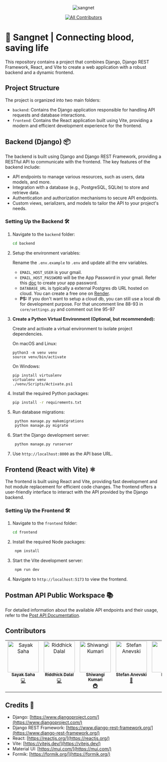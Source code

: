 <p align="center">
    <img src="https://github.com/sayakongit/status-code-sangnet/blob/master/docs/banner.png " alt="sangnet">
</p>

<div align="center">

<!-- ALL-CONTRIBUTORS-BADGE:START - Do not remove or modify this section -->

[![All Contributors](https://img.shields.io/badge/all_contributors-5-orange.svg?style=flat-square)](#contributors-)

<!-- ALL-CONTRIBUTORS-BADGE:END -->

</div>

# 🚀 Sangnet | Connecting blood, saving life

This repository contains a project that combines Django, Django REST Framework, React, and Vite to create a web application with a robust backend and a dynamic frontend.

## Project Structure

The project is organized into two main folders:

- `backend`: Contains the Django application responsible for handling API requests and database interactions.
- `frontend`: Contains the React application built using Vite, providing a modern and efficient development experience for the frontend.

## Backend (Django) 📦

The backend is built using Django and Django REST Framework, providing a RESTful API to communicate with the frontend. The key features of the backend include:

- API endpoints to manage various resources, such as users, data models, and more.
- Integration with a database (e.g., PostgreSQL, SQLite) to store and retrieve data.
- Authentication and authorization mechanisms to secure API endpoints.
- Custom views, serializers, and models to tailor the API to your project's needs.

### Setting Up the Backend 🛠️

1. Navigate to the `backend` folder:

   ```bash
   cd backend
   ```

2. Setup the environment variables:

   Rename the `.env.example` to `.env` and update all the env variables.

   - `EMAIL_HOST_USER` is your gmail.
   - `EMAIL_HOST_PASSWORD` will be the App Password in your gmail. Refer this [doc](https://support.google.com/mail/answer/185833?hl=en) to create your app password.
   - `DATABASE_URL` is typically a external Postgres db URL hosted on cloud. You can create a free one on [Render](https://docs.render.com/databases).
   - **PS:** If you don't want to setup a cloud db, you can still use a local db for development purpose. For that uncomment line 88-93 in `core/settings.py` and comment out line 95-97

3. **Create a Python Virtual Environment (Optional, but recommended):**

   Create and activate a virtual environment to isolate project dependencies.

   On macOS and Linux:

   ```
   python3 -m venv venv
   source venv/bin/activate
   ```

   On Windows:

   ```
   pip install virtualenv
   virtualenv venv
   ./venv/Scripts/Activate.ps1
   ```

4. Install the required Python packages:

   ```bash
   pip install -r requirements.txt
   ```

5. Run database migrations:
   ```bash
    python manage.py makemigrations
    python manage.py migrate
   ```
6. Start the Django development server:
   ```bash
    python manage.py runserver
   ```
7. Use `http://localhost:8000` as the API base URL.

## Frontend (React with Vite) ⚛️

The frontend is built using React and Vite, providing fast development and hot module replacement for efficient code changes. The frontend offers a user-friendly interface to interact with the API provided by the Django backend.

### Setting Up the Frontend 🛠️

1. Navigate to the `frontend` folder:
   ```bash
   cd frontend
   ```
2. Install the required Node packages:
   ```bash
    npm install
   ```
3. Start the Vite development server:
   ```bash
    npm run dev
   ```
4. Navigate to `http://localhost:5173` to view the frontend.

## Postman API Public Workspace 📚

For detailed information about the available API endpoints and their usage, refer to the [Post API Documentation](https://example.com/api-docs/posts).

## Contributors

<!-- ALL-CONTRIBUTORS-LIST:START - Do not remove or modify this section -->
<!-- prettier-ignore-start -->
<!-- markdownlint-disable -->

<table>
  <tbody>
    <tr>
      <td align="center" valign="top" width="14.28%"><a href="https://sayakongit.github.io/"><img src="https://avatars.githubusercontent.com/u/83216382?v=4?s=100" width="100px;" alt="Sayak Saha"/><br /><sub><b>Sayak Saha</b></sub></a><br /><a href="https://github.com/sayakongit/sangnet/commits?author=sayakongit" title="Code">💻</a></td>
      <td align="center" valign="top" width="14.28%"><a href="https://riddhick.github.io/Profile/"><img src="https://avatars.githubusercontent.com/u/39643319?v=4?s=100" width="100px;" alt="Riddhick Dalal"/><br /><sub><b>Riddhick Dalal</b></sub></a><br /><a href="https://github.com/sayakongit/sangnet/commits?author=Riddhick" title="Code">💻</a></td>
      <td align="center" valign="top" width="14.28%"><a href="https://www.linkedin.com/in/shiwangi-kumari-5b0b3b1b7/"><img src="https://avatars.githubusercontent.com/u/77545230?v=4?s=100" width="100px;" alt="Shiwangi Kumari"/><br /><sub><b>Shiwangi Kumari</b></sub></a><br /><a href="#infra-sshiwangi" title="Infrastructure (Hosting, Build-Tools, etc)">🚇</a></td>
      <td align="center" valign="top" width="14.28%"><a href="https://stefananevski.xyz/"><img src="https://avatars.githubusercontent.com/u/105498279?v=4?s=100" width="100px;" alt="Stefan Anevski"/><br /><sub><b>Stefan Anevski</b></sub></a><br /><a href="https://github.com/sayakongit/sangnet/commits?author=anevski-stefan" title="Documentation">📖</a></td>
      <td align="center" valign="top" width="14.28%"><a href="https://portfolio-harith.vercel.app/"><img src="https://avatars.githubusercontent.com/u/108193091?v=4?s=100" width="100px;" alt="Harith"/><br /><sub><b>Harith</b></sub></a><br /><a href="https://github.com/sayakongit/sangnet/commits?author=harith-hacky03" title="Code">💻</a></td>
    </tr>
  </tbody>
</table>

<!-- markdownlint-restore -->
<!-- prettier-ignore-end -->
<!-- ALL-CONTRIBUTORS-LIST:END -->

## Credits 👏

- Django: [https://www.djangoproject.com/](https://www.djangoproject.com/)
- Django REST Framework: [https://www.django-rest-framework.org/](https://www.django-rest-framework.org/)
- React: [https://reactjs.org/](https://reactjs.org/)
- Vite: [https://vitejs.dev/](https://vitejs.dev/)
- Material UI: [https://mui.com/](https://mui.com/)
- Formik: [https://formik.org/](https://formik.org/)
